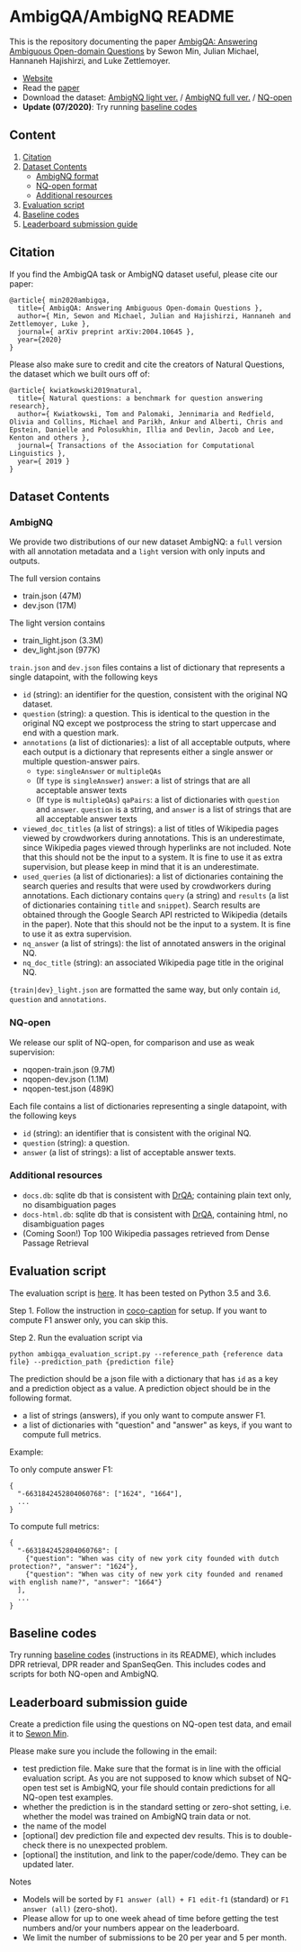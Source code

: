 # AmbigQA/AmbigNQ README

This is the repository documenting the paper
[AmbigQA: Answering Ambiguous Open-domain Questions](https://arxiv.org/abs/2004.10645)
by Sewon Min, Julian Michael, Hannaneh Hajishirzi, and Luke Zettlemoyer.

* [Website](https://nlp.cs.washington.edu/ambigqa)
* Read the [paper](https://arxiv.org/abs/2004.10645)
* Download the dataset: [AmbigNQ light ver.](https://nlp.cs.washington.edu/ambigqa/data/ambignq_light.zip) / [AmbigNQ full ver.](https://nlp.cs.washington.edu/ambigqa/data/ambignq.zip) / [NQ-open](https://nlp.cs.washington.edu/ambigqa/data/nqopen.zip)
* **Update (07/2020)**: Try running [baseline codes][codes]

## Content
1. [Citation](#citation)
2. [Dataset Contents](#dataset-contents)
    * [AmbigNQ format](#ambignq)
    * [NQ-open format](#nq-open)
    * [Additional resources](#additional-resources)
3. [Evaluation script](#evaluation-script)
4. [Baseline codes](#baseline-codes)
5. [Leaderboard submission guide](#leaderboard-submission-guide)

## Citation

If you find the AmbigQA task or AmbigNQ dataset useful, please cite our paper:
```
@article{ min2020ambigqa,
  title={ AmbigQA: Answering Ambiguous Open-domain Questions },
  author={ Min, Sewon and Michael, Julian and Hajishirzi, Hannaneh and Zettlemoyer, Luke },
  journal={ arXiv preprint arXiv:2004.10645 },
  year={2020}
}
```

Please also make sure to credit and cite the creators of Natural Questions,
the dataset which we built ours off of:
```
@article{ kwiatkowski2019natural,
  title={ Natural questions: a benchmark for question answering research},
  author={ Kwiatkowski, Tom and Palomaki, Jennimaria and Redfield, Olivia and Collins, Michael and Parikh, Ankur and Alberti, Chris and Epstein, Danielle and Polosukhin, Illia and Devlin, Jacob and Lee, Kenton and others },
  journal={ Transactions of the Association for Computational Linguistics },
  year={ 2019 }
}
```


## Dataset Contents

### AmbigNQ

We provide two distributions of our new dataset AmbigNQ: a `full` version with all annotation metadata
and a `light` version with only inputs and outputs.

The full version contains
- train.json (47M)
- dev.json (17M)

The light version contains
- train_light.json (3.3M)
- dev_light.json (977K)

`train.json` and `dev.json` files contains a list of dictionary that represents a single datapoint, with the following keys

- `id` (string): an identifier for the question, consistent with the original NQ dataset.
- `question` (string): a question. This is identical to the question in the original NQ except we postprocess the string to start uppercase and end with a question mark.
- `annotations` (a list of dictionaries): a list of all acceptable outputs, where each output is a dictionary that represents either a single answer or multiple question-answer pairs.
    - `type`: `singleAnswer` or `multipleQAs`
    - (If `type` is `singleAnswer`) `answer`: a list of strings that are all acceptable answer texts
    - (If `type` is `multipleQAs`) `qaPairs`: a list of dictionaries with `question` and `answer`. `question` is a string, and `answer` is a list of strings that are all acceptable answer texts
- `viewed_doc_titles` (a list of strings): a list of titles of Wikipedia pages viewed by crowdworkers during annotations. This is an underestimate, since Wikipedia pages viewed through hyperlinks are not included. Note that this should not be the input to a system. It is fine to use it as extra supervision, but please keep in mind that it is an underestimate.
- `used_queries` (a list of dictionaries): a list of dictionaries containing the search queries and results that were used by crowdworkers during annotations. Each dictionary contains `query` (a string) and `results` (a list of dictionaries containing `title` and `snippet`). Search results are obtained through the Google Search API restricted to Wikipedia (details in the paper). Note that this should not be the input to a system. It is fine to use it as extra supervision.
- `nq_answer` (a list of strings): the list of annotated answers in the original NQ.
- `nq_doc_title` (string): an associated Wikipedia page title in the original NQ.

`{train|dev}_light.json` are formatted the same way, but only contain `id`, `question` and `annotations`.

### NQ-open

We release our split of NQ-open, for comparison and use as weak supervision:

- nqopen-train.json (9.7M)
- nqopen-dev.json (1.1M)
- nqopen-test.json (489K)

Each file contains a list of dictionaries representing a single datapoint, with the following keys

- `id` (string): an identifier that is consistent with the original NQ.
- `question` (string): a question.
- `answer` (a list of strings): a list of acceptable answer texts.

### Additional resources

- `docs.db`: sqlite db that is consistent with [DrQA](https://github.com/facebookresearch/DrQA); containing plain text only, no disambiguation pages
- `docs-html.db`: sqlite db that is consistent with [DrQA](https://github.com/facebookresearch/DrQA), containing html, no disambiguation pages
- (Coming Soon!) Top 100 Wikipedia passages retrieved from Dense Passage Retrieval


## Evaluation script

The evaluation script is [here](https://github.com/shmsw25/AmbigQA/blob/master/ambigqa_evaluate_script.py).
It has been tested on Python 3.5 and 3.6.

Step 1. Follow the instruction in [coco-caption](https://github.com/tylin/coco-caption) for setup. If you want to compute F1 answer only, you can skip this.

Step 2. Run the evaluation script via
```
python ambigqa_evaluation_script.py --reference_path {reference data file} --prediction_path {prediction file}
```

The prediction should be a json file with a dictionary that has `id` as a key and a prediction object as a value. A prediction object should be in the following format.

- a list of strings (answers), if you only want to compute answer F1.
- a list of dictionaries with "question" and "answer" as keys, if you want to compute full metrics.

Example:

To only compute answer F1:
```
{
  "-6631842452804060768": ["1624", "1664"],
  ...
}
```

To compute full metrics:
```
{
  "-6631842452804060768": [
    {"question": "When was city of new york city founded with dutch protection?", "answer": "1624"},
    {"question": "When was city of new york city founded and renamed with english name?", "answer": "1664"}
  ],
  ...
}
```

## Baseline codes

Try running [baseline codes][codes] (instructions in its README), which includes DPR retrieval, DPR reader and SpanSeqGen. This includes codes and scripts for both NQ-open and AmbigNQ.


## Leaderboard submission guide

Create a prediction file using the questions on NQ-open test data, and email it to [Sewon Min](mailto:sewon@cs.washington.edu).

Please make sure you include the following in the email:

- test prediction file. Make sure that the format is in line with the official evaluation script. As you are not supposed to know which subset of NQ-open test set is AmbigNQ, your file should contain predictions for all NQ-open test examples.
- whether the prediction is in the standard setting or zero-shot setting, i.e. whether the model was trained on AmbigNQ train data or not.
- the name of the model
- [optional] dev prediction file and expected dev results. This is to double-check there is no unexpected problem.
- [optional] the institution, and link to the paper/code/demo. They can be updated later.


Notes
- Models will be sorted by `F1 answer (all) + F1 edit-f1` (standard) or `F1 answer (all)` (zero-shot).
- Please allow for up to one week ahead of time before getting the test numbers and/or your numbers appear on the leaderboard.
- We limit the number of submissions to be 20 per year and 5 per month.


[codes]: https://github.com/shmsw25/AmbigQA/tree/master/codes






